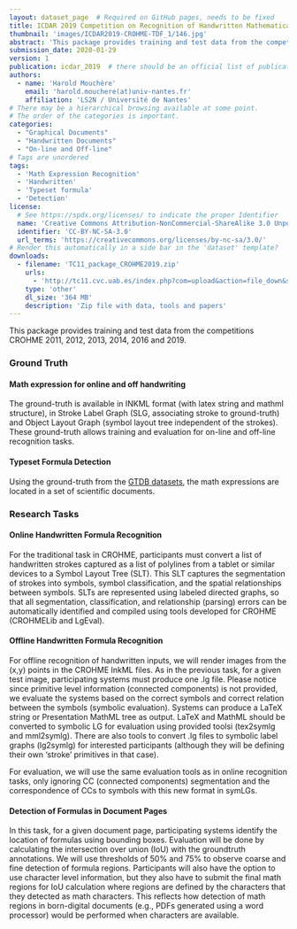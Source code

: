```yaml
---
layout: dataset_page  # Required on GitHub pages, needs to be fixed
title: ICDAR 2019 Competition on Recognition of Handwritten Mathematical Expressions and Typeset Formula Detection
thumbnail: 'images/ICDAR2019-CROHME-TDF_1/146.jpg'
abstract: 'This package provides training and test data from the competitions CROHME 2011, 2012, 2013, 2014, 2016 and 2019.'
submission_date: 2020-01-29
version: 1
publication: icdar_2019  # there should be an official list of publication ids
authors: 
  - name: 'Harold Mouchère'
    email: 'harold.mouchere(at)univ-nantes.fr'
    affiliation: 'LS2N / Université de Nantes'
# There may be a hierarchical browsing available at some point.
# The order of the categories is important.
categories: 
  - "Graphical Documents"
  - "Handwritten Documents"
  - "On-line and Off-line"
# Tags are unordered
tags:
  - 'Math Expression Recognition'
  - 'Handwritten'
  - 'Typeset formula'
  - 'Detection'
license: 
  # See https://spdx.org/licenses/ to indicate the proper Identifier
  name: 'Creative Commons Attribution-NonCommercial-ShareAlike 3.0 Unported'
  identifier: 'CC-BY-NC-SA-3.0'
  url_terms: 'https://creativecommons.org/licenses/by-nc-sa/3.0/'
# Render this automatically in a side bar in the 'dataset' template?
downloads:
  - filename: 'TC11_package_CROHME2019.zip'
    urls: 
      - 'http://tc11.cvc.uab.es/index.php?com=upload&action=file_down&section=dataset&section_id=270&file=237'
    type: 'other'
    dl_size: '364 MB'
    description: 'Zip file with data, tools and papers'
---
```


This package provides training and test data from the competitions CROHME 2011, 2012, 2013, 2014, 2016 and 2019.

### Ground Truth

#### Math expression for online and off handwriting
The ground-truth is available in INKML format (with latex string and mathml structure), in Stroke Label Graph (SLG, associating stroke to ground-truth) and Object Layout Graph (symbol layout tree independent of the strokes). These ground-truth allows training and evaluation for on-line and off-line recognition tasks.

#### Typeset Formula Detection
Using the ground-truth from the [GTDB datasets](https://github.com/uchidalab/GTDB-Dataset), the math expressions are located in a set of scientific documents.

### Research Tasks

#### Online Handwritten Formula Recognition
For the traditional task in CROHME, participants must convert a list of handwritten strokes captured as a list of polylines from a tablet or similar devices to a Symbol Layout Tree (SLT). This SLT captures the segmentation of strokes into symbols, symbol classification, and the spatial relationships between symbols. SLTs are represented using labeled directed graphs, so that all segmentation, classification, and relationship (parsing) errors can be automatically identified and compiled using tools developed for CROHME (CROHMELib and LgEval).

#### Offline Handwritten Formula Recognition
For offline recognition of handwritten inputs, we will render images from the (x,y) points in the CROHME InkML files. As in the previous task, for a given test image, participating systems must produce one .lg file. Please notice since primitive level information (connected components) is not provided, we evaluate the systems based on the correct symbols and correct relation between the symbols (symbolic evaluation). Systems can produce a LaTeX string or Presentation MathML tree as output. LaTeX and MathML should be converted to symbolic LG for evaluation using provided toolsi (tex2symlg and mml2symlg). There are also tools to convert .lg files to symbolic label graphs (lg2symlg) for interested participants (although they will be defining their own ‘stroke’ primitives in that case).

For evaluation, we will use the same evaluation tools as in online recognition tasks, only ignoring CC (connected components) segmentation and the correspondence of CCs to symbols with this new format in symLGs.

#### Detection of Formulas in Document Pages
In this task, for a given document page, participating systems identify the location of formulas using bounding boxes. Evaluation will be done by calculating the intersection over union (IoU) with the groundtruth annotations. We will use thresholds of 50% and 75% to observe coarse and fine detection of formula regions. Participants will also have the option to use character level information, but they also have to submit the final math regions for IoU calculation where regions are defined by the characters that they detected as math characters. This reflects how detection of math regions in born-digital documents (e.g., PDFs generated using a word processor) would be performed when characters are available.
